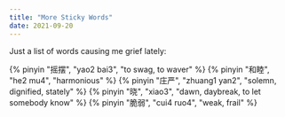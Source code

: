```yaml
---
title: "More Sticky Words"
date: 2021-09-20
---
```


Just a list of words causing me grief lately:

{% pinyin "摇摆", "yao2 bai3", "to swag, to waver" %}
{% pinyin "和睦", "he2 mu4", "harmonious" %}
{% pinyin "庄严", "zhuang1 yan2", "solemn, dignified, stately" %}
{% pinyin "晓", "xiao3", "dawn, daybreak, to let somebody know" %}
{% pinyin "脆弱", "cui4 ruo4", "weak, frail" %}